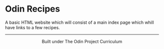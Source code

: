 # Odin Recipes
A basic HTML website which will consist of a main index page which whill have links to a few recipes.
<hr>
<footer style="text-align: center">Built under The Odin Project Curriculum</footer>